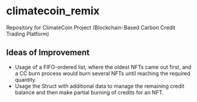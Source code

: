 # climatecoin_remix
Repository for ClimateCoin Project (Blockchain-Based Carbon Credit Trading Platform)

## Ideas of Improvement 
* Usage of a FIFO-ordered list, where the oldest NFTs came out first, and a CC burn process would burn several NFTs until reaching the required quantity.  
* Usage the Struct with additional data to manage the remaining credit balance and then make partial burning of credits for an NFT.
